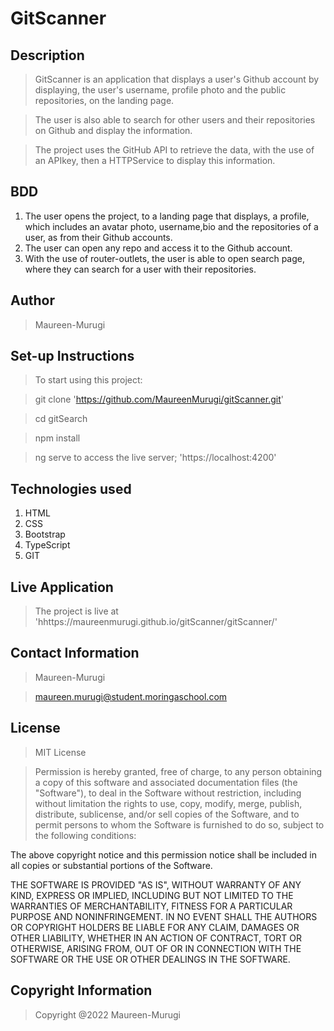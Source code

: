 # GitScanner

## Description

> GitScanner is an application that displays a user's Github account by displaying, the user's username, profile photo and the public repositories, on the landing page.

> The user is also able to search for other users and their repositories on Github and display the information.

> The project uses the GitHub API to retrieve the data, with the use of an APIkey, then a HTTPService to display this information.

## BDD

1. The user opens the project, to a landing page that displays, a profile, which includes an avatar photo, username,bio and the repositories of a user, as from their Github accounts.
2. The user can open any repo and access it to the Github account.
3. With the use of router-outlets, the user is able to open search page, where they can search for a user with their repositories.

## Author

> Maureen-Murugi

## Set-up Instructions

>To start using this project:

> git clone 'https://github.com/MaureenMurugi/gitScanner.git'

>cd gitSearch

>npm install

>ng serve to access the live server; 'https://localhost:4200'

## Technologies used

1. HTML
2. CSS
3. Bootstrap
4. TypeScript
5. GIT

## Live Application

> The project is live at 'hhttps://maureenmurugi.github.io/gitScanner/gitScanner/'


## Contact Information

>Maureen-Murugi

>maureen.murugi@student.moringaschool.com

## License

> MIT License

>Permission is hereby granted, free of charge, to any person obtaining a copy of this software and associated documentation files (the "Software"), to deal in the Software without restriction, including without limitation the rights to use, copy, modify, merge, publish, distribute, sublicense, and/or sell copies of the Software, and to permit persons to whom the Software is furnished to do so, subject to the following conditions:

The above copyright notice and this permission notice shall be included in all copies or substantial portions of the Software.

THE SOFTWARE IS PROVIDED "AS IS", WITHOUT WARRANTY OF ANY KIND, EXPRESS OR IMPLIED, INCLUDING BUT NOT LIMITED TO THE WARRANTIES OF MERCHANTABILITY, FITNESS FOR A PARTICULAR PURPOSE AND NONINFRINGEMENT. IN NO EVENT SHALL THE AUTHORS OR COPYRIGHT HOLDERS BE LIABLE FOR ANY CLAIM, DAMAGES OR OTHER LIABILITY, WHETHER IN AN ACTION OF CONTRACT, TORT OR OTHERWISE, ARISING FROM, OUT OF OR IN CONNECTION WITH THE SOFTWARE OR THE USE OR OTHER DEALINGS IN THE SOFTWARE.

## Copyright Information

> Copyright @2022 Maureen-Murugi

